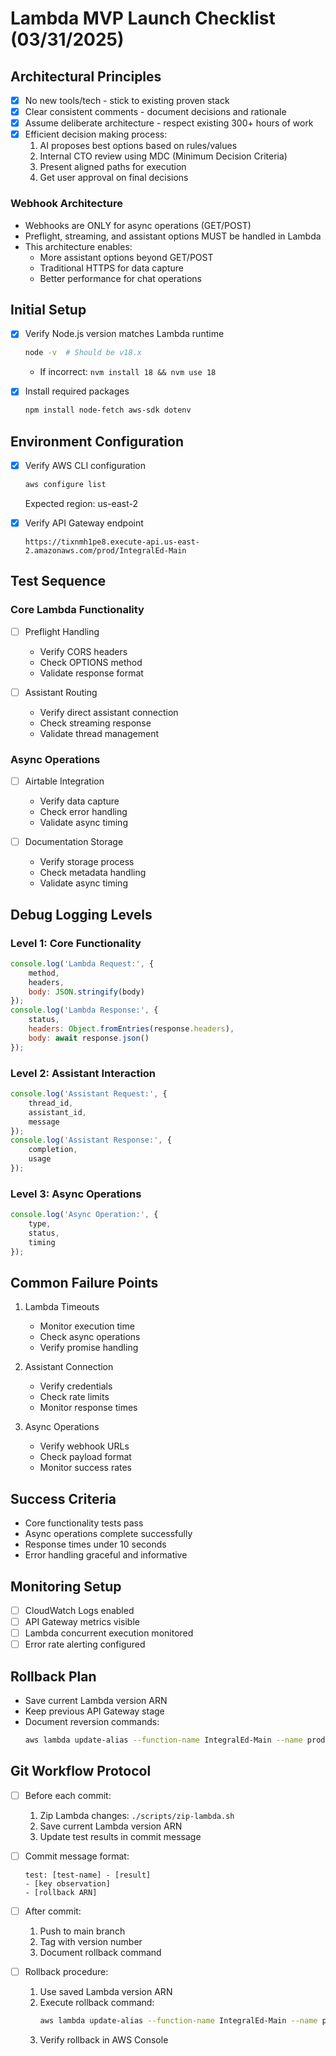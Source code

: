# Lambda MVP Launch Checklist (03/31/2025)

## Architectural Principles
- [x] No new tools/tech - stick to existing proven stack
- [x] Clear consistent comments - document decisions and rationale
- [x] Assume deliberate architecture - respect existing 300+ hours of work
- [x] Efficient decision making process:
  1. AI proposes best options based on rules/values
  2. Internal CTO review using MDC (Minimum Decision Criteria)
  3. Present aligned paths for execution
  4. Get user approval on final decisions

### Webhook Architecture
- Webhooks are ONLY for async operations (GET/POST)
- Preflight, streaming, and assistant options MUST be handled in Lambda
- This architecture enables:
  - More assistant options beyond GET/POST
  - Traditional HTTPS for data capture
  - Better performance for chat operations

## Initial Setup
- [x] Verify Node.js version matches Lambda runtime
  ```bash
  node -v  # Should be v18.x
  ```
  - If incorrect: `nvm install 18 && nvm use 18`

- [x] Install required packages
  ```bash
  npm install node-fetch aws-sdk dotenv
  ```

## Environment Configuration
- [x] Verify AWS CLI configuration
  ```bash
  aws configure list
  ```
  Expected region: us-east-2

- [x] Verify API Gateway endpoint
  ```
  https://tixnmh1pe8.execute-api.us-east-2.amazonaws.com/prod/IntegralEd-Main
  ```

## Test Sequence

### Core Lambda Functionality
- [ ] Preflight Handling
  - Verify CORS headers
  - Check OPTIONS method
  - Validate response format

- [ ] Assistant Routing
  - Verify direct assistant connection
  - Check streaming response
  - Validate thread management

### Async Operations
- [ ] Airtable Integration
  - Verify data capture
  - Check error handling
  - Validate async timing

- [ ] Documentation Storage
  - Verify storage process
  - Check metadata handling
  - Validate async timing

## Debug Logging Levels

### Level 1: Core Functionality
```javascript
console.log('Lambda Request:', {
    method,
    headers,
    body: JSON.stringify(body)
});
console.log('Lambda Response:', {
    status,
    headers: Object.fromEntries(response.headers),
    body: await response.json()
});
```

### Level 2: Assistant Interaction
```javascript
console.log('Assistant Request:', {
    thread_id,
    assistant_id,
    message
});
console.log('Assistant Response:', {
    completion,
    usage
});
```

### Level 3: Async Operations
```javascript
console.log('Async Operation:', {
    type,
    status,
    timing
});
```

## Common Failure Points
1. Lambda Timeouts
   - Monitor execution time
   - Check async operations
   - Verify promise handling

2. Assistant Connection
   - Verify credentials
   - Check rate limits
   - Monitor response times

3. Async Operations
   - Verify webhook URLs
   - Check payload format
   - Monitor success rates

## Success Criteria
- Core functionality tests pass
- Async operations complete successfully
- Response times under 10 seconds
- Error handling graceful and informative

## Monitoring Setup
- [ ] CloudWatch Logs enabled
- [ ] API Gateway metrics visible
- [ ] Lambda concurrent execution monitored
- [ ] Error rate alerting configured

## Rollback Plan
- Save current Lambda version ARN
- Keep previous API Gateway stage
- Document reversion commands:
  ```bash
  aws lambda update-alias --function-name IntegralEd-Main --name prod --function-version [PREVIOUS_VERSION]
  ``` 

## Git Workflow Protocol
- [ ] Before each commit:
  1. Zip Lambda changes: `./scripts/zip-lambda.sh`
  2. Save current Lambda version ARN
  3. Update test results in commit message

- [ ] Commit message format:
  ```
  test: [test-name] - [result]
  - [key observation]
  - [rollback ARN]
  ```

- [ ] After commit:
  1. Push to main branch
  2. Tag with version number
  3. Document rollback command

- [ ] Rollback procedure:
  1. Use saved Lambda version ARN
  2. Execute rollback command:
     ```bash
     aws lambda update-alias --function-name IntegralEd-Main --name prod --function-version [PREVIOUS_VERSION]
     ```
  3. Verify rollback in AWS Console 